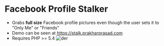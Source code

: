 Facebook Profile Stalker
========================

- Grabs **full size** Facebook profile pictures even though the user sets it to "Only Me" or "Friends"
- Demo can be seen at https://stalk.prakharprasad.com
- Requires PHP >= 5.4 
![der](aaa)
